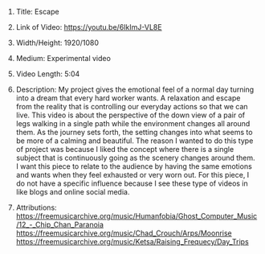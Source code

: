 1. Title:
Escape

2. Link of Video:
https://youtu.be/6IkImJ-VL8E

3. Width/Height:
1920/1080

3. Medium:
Experimental video

4. Video Length:
5:04

5. Description:
My project gives the emotional feel of a normal day turning into a dream that every hard worker wants. A relaxation and escape from the reality that is controlling our everyday actions so that we can live. This video is about the perspective of the down view of a pair of legs walking in a single path while the environment changes all around them. As the journey sets forth, the setting changes into what seems to be more of a calming and beautiful. The reason I wanted to do this type of project was because I liked the concept where there is a single subject that is continuously going as the scenery changes around them. I want this piece to relate to the audience by having the same emotions and wants when they feel exhausted or very worn out. For this piece, I do not have a specific influence because I see these type of videos in like blogs and online social media.

6. Attributions:
https://freemusicarchive.org/music/Humanfobia/Ghost_Computer_Music/12_-_Chip_Chan_Paranoia
https://freemusicarchive.org/music/Chad_Crouch/Arps/Moonrise
https://freemusicarchive.org/music/Ketsa/Raising_Frequecy/Day_Trips
